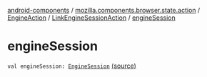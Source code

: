 [android-components](../../../index.md) / [mozilla.components.browser.state.action](../../index.md) / [EngineAction](../index.md) / [LinkEngineSessionAction](index.md) / [engineSession](./engine-session.md)

# engineSession

`val engineSession: `[`EngineSession`](../../../mozilla.components.concept.engine/-engine-session/index.md) [(source)](https://github.com/mozilla-mobile/android-components/blob/master/components/browser/state/src/main/java/mozilla/components/browser/state/action/BrowserAction.kt#L231)